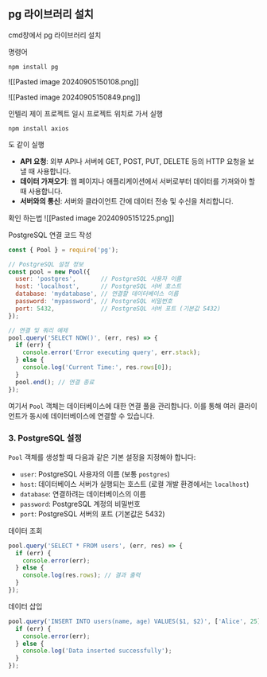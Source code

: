 
## pg 라이브러리 설치

cmd창에서 pg 라이브러리 설치

명령어
```
npm install pg
```

![[Pasted image 20240905150108.png]]

![[Pasted image 20240905150849.png]]

인텔리 제이 프로젝트 일시 프로젝트 위치로 가서 실행

```
npm install axios

```
도 같이 실행
- **API 요청**: 외부 API나 서버에 GET, POST, PUT, DELETE 등의 HTTP 요청을 보낼 때 사용합니다.
- **데이터 가져오기**: 웹 페이지나 애플리케이션에서 서버로부터 데이터를 가져와야 할 때 사용합니다.
- **서버와의 통신**: 서버와 클라이언트 간에 데이터 전송 및 수신을 처리합니다.

확인 하는법
![[Pasted image 20240905151225.png]]


PostgreSQL 연결 코드 작성


```js
const { Pool } = require('pg');

// PostgreSQL 설정 정보
const pool = new Pool({
  user: 'postgres',       // PostgreSQL 사용자 이름
  host: 'localhost',      // PostgreSQL 서버 호스트
  database: 'mydatabase', // 연결할 데이터베이스 이름
  password: 'mypassword', // PostgreSQL 비밀번호
  port: 5432,             // PostgreSQL 서버 포트 (기본값 5432)
});

// 연결 및 쿼리 예제
pool.query('SELECT NOW()', (err, res) => {
  if (err) {
    console.error('Error executing query', err.stack);
  } else {
    console.log('Current Time:', res.rows[0]);
  }
  pool.end(); // 연결 종료
});

```


여기서 `Pool` 객체는 데이터베이스에 대한 연결 풀을 관리합니다. 이를 통해 여러 클라이언트가 동시에 데이터베이스에 연결할 수 있습니다.

### 3. **PostgreSQL 설정**

`Pool` 객체를 생성할 때 다음과 같은 기본 설정을 지정해야 합니다:

- `user`: PostgreSQL 사용자의 이름 (보통 `postgres`)
- `host`: 데이터베이스 서버가 실행되는 호스트 (로컬 개발 환경에서는 `localhost`)
- `database`: 연결하려는 데이터베이스의 이름
- `password`: PostgreSQL 계정의 비밀번호
- `port`: PostgreSQL 서버의 포트 (기본값은 5432)


데이터 조회
```js
pool.query('SELECT * FROM users', (err, res) => {
  if (err) {
    console.error(err);
  } else {
    console.log(res.rows); // 결과 출력
  }
});

```

데이터 삽입
```js
pool.query('INSERT INTO users(name, age) VALUES($1, $2)', ['Alice', 25], (err, res) => {
  if (err) {
    console.error(err);
  } else {
    console.log('Data inserted successfully');
  }
});

```


